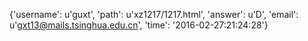 {'username': u'guxt', 'path': u'xz1217/1217.html', 'answer': u'D', 'email': u'gxt13@mails.tsinghua.edu.cn', 'time': '2016-02-27:21:24:28'}
